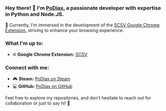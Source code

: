### Hey there! 👋 I'm [PoDiax](https://github.com/PoDiax), a passionate developer with expertise in Python and Node.JS.

🚀 Currently, I'm immersed in the development of the [SCSV Google Chrome Extension](https://github.com/PoDiax/SCSV), striving to enhance your browsing experience.

### What I'm up to:
- 🌐 **Google Chrome Extension:** [SCSV](https://github.com/PoDiax/SCSV)

### Connect with me:
- 🎮 **Steam:** [PoDiax on Steam](https://steamcommunity.com/id/PoDiax)
- 💻 **GitHub:** [PoDiax on GitHub](https://github.com/PoDiax)

Feel free to explore my repositories, and don't hesitate to reach out for collaboration or just to say hi! 🌟
